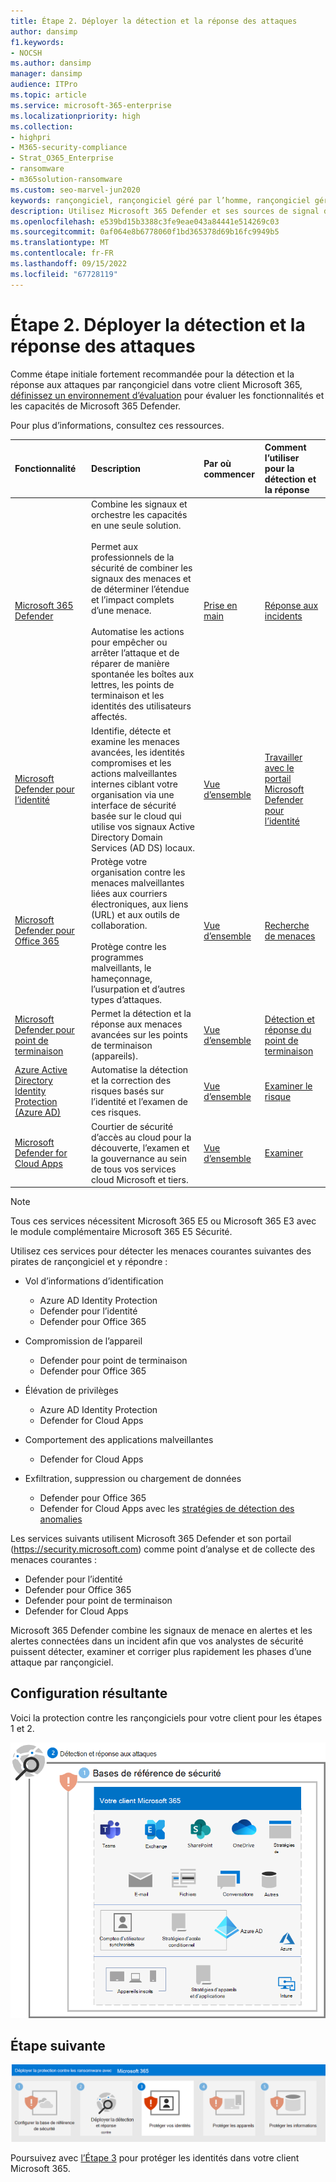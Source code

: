 ```yaml
---
title: Étape 2. Déployer la détection et la réponse des attaques
author: dansimp
f1.keywords:
- NOCSH
ms.author: dansimp
manager: dansimp
audience: ITPro
ms.topic: article
ms.service: microsoft-365-enterprise
ms.localizationpriority: high
ms.collection:
- highpri
- M365-security-compliance
- Strat_O365_Enterprise
- ransomware
- m365solution-ransomware
ms.custom: seo-marvel-jun2020
keywords: rançongiciel, rançongiciel géré par l’homme, rançongiciel géré par l’homme, HumOR, attaque d'extorsion, attaque de rançongiciel, chiffrement, cryptovirologie, confiance zéro
description: Utilisez Microsoft 365 Defender et ses sources de signal de sécurité pour protéger vos ressources Microsoft 365 contre les attaques par rançongiciel.
ms.openlocfilehash: e539bd15b3388c3fe9eae043a84441e514269c03
ms.sourcegitcommit: 0af064e8b6778060f1bd365378d69b16fc9949b5
ms.translationtype: MT
ms.contentlocale: fr-FR
ms.lasthandoff: 09/15/2022
ms.locfileid: "67728119"
---
```

# <a name="step-2-deploy-attack-detection-and-response"></a>Étape 2. Déployer la détection et la réponse des attaques

Comme étape initiale fortement recommandée pour la détection et la réponse aux attaques par rançongiciel dans votre client Microsoft 365, [définissez un environnement d’évaluation](/microsoft-365/security/defender/eval-overview) pour évaluer les fonctionnalités et les capacités de Microsoft 365 Defender.

Pour plus d’informations, consultez ces ressources.

| Fonctionnalité | Description | Par où commencer | Comment l’utiliser pour la détection et la réponse |
|:-------|:-----|:-------|:-------|
| [Microsoft 365 Defender](/microsoft-365/security/defender) | Combine les signaux et orchestre les capacités en une seule solution. <br><br> Permet aux professionnels de la sécurité de combiner les signaux des menaces et de déterminer l’étendue et l’impact complets d’une menace. <br><br> Automatise les actions pour empêcher ou arrêter l’attaque et de réparer de manière spontanée les boîtes aux lettres, les points de terminaison et les identités des utilisateurs affectés. | [Prise en main](/microsoft-365/security/defender/get-started) | [Réponse aux incidents](/microsoft-365/security/defender/incidents-overview) |
| [Microsoft Defender pour l’identité](/defender-for-identity/what-is) |  Identifie, détecte et examine les menaces avancées, les identités compromises et les actions malveillantes internes ciblant votre organisation via une interface de sécurité basée sur le cloud qui utilise vos signaux Active Directory Domain Services (AD DS) locaux. | [Vue d’ensemble](/defender-for-identity/what-is) | [Travailler avec le portail Microsoft Defender pour l’identité](/defender-for-identity/workspace-portal) |
| [Microsoft Defender pour Office 365](/microsoft-365/security/office-365-security) | Protège votre organisation contre les menaces malveillantes liées aux courriers électroniques, aux liens (URL) et aux outils de collaboration. <br><br> Protège contre les programmes malveillants, le hameçonnage, l’usurpation et d’autres types d’attaques. | [Vue d’ensemble](/microsoft-365/security/office-365-security/overview) | [Recherche de menaces](/microsoft-365/security/office-365-security/threat-hunting-in-threat-explorer) |
| [Microsoft Defender pour point de terminaison](/microsoft-365/security/defender-endpoint) | Permet la détection et la réponse aux menaces avancées sur les points de terminaison (appareils). | [Vue d’ensemble](/microsoft-365/security/defender-endpoint/microsoft-defender-endpoint)  | [Détection et réponse du point de terminaison](/microsoft-365/security/defender-endpoint/overview-endpoint-detection-response) |
| [Azure Active Directory Identity Protection (Azure AD)](/azure/active-directory/identity-protection/) | Automatise la détection et la correction des risques basés sur l’identité et l’examen de ces risques. | [Vue d’ensemble](/azure/active-directory/identity-protection/overview-identity-protection) | [Examiner le risque](/azure/active-directory/identity-protection/howto-identity-protection-investigate-risk) |
| [Microsoft Defender for Cloud Apps](/cloud-app-security) | Courtier de sécurité d’accès au cloud pour la découverte, l’examen et la gouvernance au sein de tous vos services cloud Microsoft et tiers. | [Vue d’ensemble](/cloud-app-security/what-is-cloud-app-security) | [Examiner](/cloud-app-security/investigate) |

>[!Note]
>Tous ces services nécessitent Microsoft 365 E5 ou Microsoft 365 E3 avec le module complémentaire Microsoft 365 E5 Sécurité.
>

Utilisez ces services pour détecter les menaces courantes suivantes des pirates de rançongiciel et y répondre :

- Vol d’informations d’identification

   - Azure AD Identity Protection
   - Defender pour l’identité
   - Defender pour Office 365

- Compromission de l’appareil

   - Defender pour point de terminaison
   - Defender pour Office 365

- Élévation de privilèges

   - Azure AD Identity Protection
   - Defender for Cloud Apps

- Comportement des applications malveillantes

   - Defender for Cloud Apps

- Exfiltration, suppression ou chargement de données

   - Defender pour Office 365
   - Defender for Cloud Apps avec les [stratégies de détection des anomalies](/cloud-app-security/anomaly-detection-policy#ransomware-activity)

Les services suivants utilisent Microsoft 365 Defender et son portail (https://security.microsoft.com) comme point d’analyse et de collecte des menaces courantes :

- Defender pour l’identité
- Defender pour Office 365
- Defender pour point de terminaison
- Defender for Cloud Apps

Microsoft 365 Defender combine les signaux de menace en alertes et les alertes connectées dans un incident afin que vos analystes de sécurité puissent détecter, examiner et corriger plus rapidement les phases d’une attaque par rançongiciel.

## <a name="resulting-configuration"></a>Configuration résultante

Voici la protection contre les rançongiciels pour votre client pour les étapes 1 et 2.

![Protection contre les rançongiciels pour votre client Microsoft 365 après l’étape 2](../media/ransomware-protection-microsoft-365/ransomware-protection-microsoft-365-architecture-step2.png)

## <a name="next-step"></a>Étape suivante

[![Étape 3 pour la protection contre les rançongiciels avec Microsoft 365](../media/ransomware-protection-microsoft-365/ransomware-protection-microsoft-365-step3.png)](ransomware-protection-microsoft-365-identities.md)

Poursuivez avec [l’Étape 3](ransomware-protection-microsoft-365-identities.md) pour protéger les identités dans votre client Microsoft 365.

